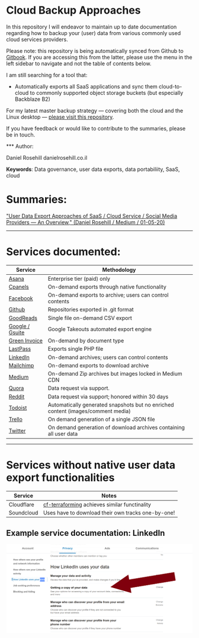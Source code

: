 # Cloud Backup Approaches

In this repository I will endeavor to maintain up to date documentation regarding how to backup your (user) data from various commonly used cloud services providers. 

Please note: this repository is being automatically synced from Github to [Gitbook](https://danielrosehill.gitbook.io/saas-backup-approaches/). If you are accessing this from the latter, please use the menu in the left sidebar to navigate and not the table of contents below.

I am still searching for a tool that:

- Automatically exports all SaaS applications and sync them cloud-to-cloud to commonly supported object storage buckets (but especially Backblaze B2)

For my latest master backup strategy — covering both the cloud and the Linux desktop — [please visit this repository](https://github.com/danielrosehilljlm/Master_Backup_Strategy). 

If you have feedback or would like to contribute to the summaries, please be in touch. 

*** Author:

Daniel Rosehill
danielrosehill.co.il

**Keywords**: Data governance, user data exports, data portabiliity, SaaS, cloud

# Summaries:

["User Data Export Approaches of SaaS / Cloud Service / Social Media Providers — An Overview," (Daniel Rosehill /  Medium / 01-05-20)](https://medium.com/daniels-tech-world/user-data-export-approaches-of-saas-cloud-service-social-media-providers-an-overview-2101f6e8bd27?source=friends_link&sk=0fa880e506f3ba5adfed6eb81ad62e62)

<hr>

# Services documented:

| Service | Methodology |
| --- | --- |
| [Asana](https://github.com/danielrosehilljlm/CloudBackupApproaches/blob/master/summaries/Asana.md) | Enterprise tier (paid) only |
| [Cpanels](https://github.com/danielrosehilljlm/CloudBackupApproaches/blob/master/summaries/Cpanels.md) | On-demand exports through native functionality |
| [Facebook](https://github.com/danielrosehilljlm/CloudBackupApproaches/blob/master/summaries/Facebook.md) | On-demand exports to archive; users can control contents |
| [Github](https://github.com/danielrosehilljlm/CloudBackupApproaches/blob/master/summaries/Github.md) | Repositories exported in .git format |
| [GoodReads](https://github.com/danielrosehilljlm/CloudBackupApproaches/blob/master/summaries/GoodReads.md) | Single file on-demand CSV export |
| [Google / Gsuite](https://github.com/danielrosehilljlm/CloudBackupApproaches/blob/master/summaries/GoogleGsuite.md) | Google Takeouts automated export engine |
| [Green Invoice](https://github.com/danielrosehilljlm/CloudBackupApproaches/blob/master/summaries/GreenInvoice.md) | On-demand by document type |
| [LastPass](https://github.com/danielrosehilljlm/CloudBackupApproaches/blob/master/summaries/LastPass.md) | Exports single PHP file |
| [LinkedIn](https://github.com/danielrosehilljlm/CloudBackupApproaches/blob/master/summaries/LinkedIn.md) | On-demand archives; users can control contents |
| [Mailchimp](https://github.com/danielrosehilljlm/CloudBackupApproaches/blob/master/summaries/Mailchimp.md) | On-demand exports to download archive |
| [Medium](https://github.com/danielrosehilljlm/CloudBackupApproaches/blob/master/summaries/Medium.md) | On-demand Zip archives but images locked in Medium CDN |
| [Quora](https://github.com/danielrosehilljlm/CloudBackupApproaches/blob/master/summaries/Quora.md) | Data request via support.  |
| [Reddit](https://github.com/danielrosehilljlm/CloudBackupApproaches/blob/master/summaries/Reddit.md) | Data request via support; honored within 30 days |
| [Todoist](https://github.com/danielrosehilljlm/CloudBackupApproaches/blob/master/summaries/Todoist.md) | Automatically generated snapshots but no enriched content (images/comment media) |
| [Trello](https://github.com/danielrosehilljlm/CloudBackupApproaches/blob/master/summaries/Trello.md) | On demand generation of a single JSON file |
| [Twitter](https://github.com/danielrosehilljlm/CloudBackupApproaches/blob/master/summaries/Twitter.md) | On demand generation of download archives containing all user data |

<hr>


# Services without native user data export functionalities

| Service | Notes |
| --- | --- |
| Cloudflare | [cf-terraforming](https://github.com/cloudflare/cf-terraforming) achieves similar functinality |
| Soundcloud | Uses have to download their own tracks one-by-one! |






## Example service documentation: LinkedIn

![LinkedIn](/images/0108.png)
